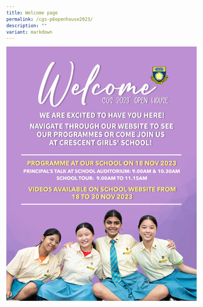 ```yaml
---
title: Welcome page
permalink: /cgs-p6openhouse2023/
description: ""
variant: markdown
---
```

![Welcome message](/images/CGS%20open%20house/Welcome_message.png)